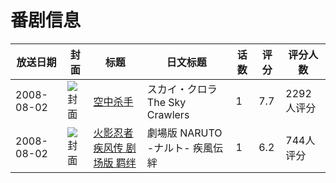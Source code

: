 # 番剧信息

|放送日期|封面|标题|日文标题|话数|评分|评分人数|
|---|---|---|---|---|---|---|
|2008-08-02|![封面](https://lain.bgm.tv/pic/cover/c/f2/6d/1836_5fH2v.jpg)|[空中杀手](https://bangumi.tv/subject/1836)|スカイ・クロラ The Sky Crawlers|1|7.7|2292人评分|
|2008-08-02|![封面](https://lain.bgm.tv/pic/cover/c/7d/e4/22444_5VaaQ.jpg)|[火影忍者疾风传 剧场版 羁绊](https://bangumi.tv/subject/22444)|劇場版 NARUTO -ナルト- 疾風伝 絆|1|6.2|744人评分|
